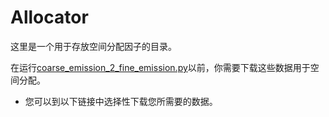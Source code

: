 # Allocator

这里是一个用于存放空间分配因子的目录。

在运行[coarse_emission_2_fine_emission.py](../coarse_emission_2_fine_emission.py)以前，你需要下载这些数据用于空间分配。

* 您可以到以下链接中选择性下载您所需要的数据。
